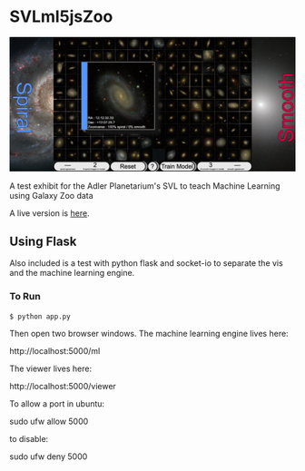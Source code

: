 # SVLml5jsZoo
![screengrab](static/doc/ScreenShot1.png)

A test exhibit for the Adler Planetarium's SVL to teach Machine Learning using Galaxy Zoo data

A live version is [here](https://ageller.github.io/SVLml5jsZoo/).

## Using Flask
Also included is a test with python flask and socket-io to separate the vis and the machine learning engine.

### To Run

```
$ python app.py
```

Then open two browser windows.  The machine learning engine lives here:

http://localhost:5000/ml

The viewer lives here:

http://localhost:5000/viewer

To allow a port in ubuntu:

sudo ufw allow 5000

to disable:

sudo ufw deny 5000
